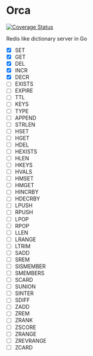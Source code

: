 # Orca
[![Coverage Status](https://coveralls.io/repos/github/0rcastra/Orca/badge.svg?branch=main)](https://coveralls.io/github/0rcastra/Orca?branch=main)

Redis like dictionary server in Go
- [x] SET
- [x] GET
- [x] DEL
- [x] INCR
- [x] DECR
- [ ] EXISTS
- [ ] EXPIRE
- [ ] TTL
- [ ] KEYS
- [ ] TYPE
- [ ] APPEND
- [ ] STRLEN
- [ ] HSET
- [ ] HGET
- [ ] HDEL
- [ ] HEXISTS
- [ ] HLEN
- [ ] HKEYS
- [ ] HVALS
- [ ] HMSET
- [ ] HMGET
- [ ] HINCRBY
- [ ] HDECRBY
- [ ] LPUSH
- [ ] RPUSH
- [ ] LPOP
- [ ] RPOP
- [ ] LLEN
- [ ] LRANGE
- [ ] LTRIM
- [ ] SADD
- [ ] SREM
- [ ] SISMEMBER
- [ ] SMEMBERS
- [ ] SCARD
- [ ] SUNION
- [ ] SINTER
- [ ] SDIFF
- [ ] ZADD
- [ ] ZREM
- [ ] ZRANK
- [ ] ZSCORE
- [ ] ZRANGE
- [ ] ZREVRANGE
- [ ] ZCARD
